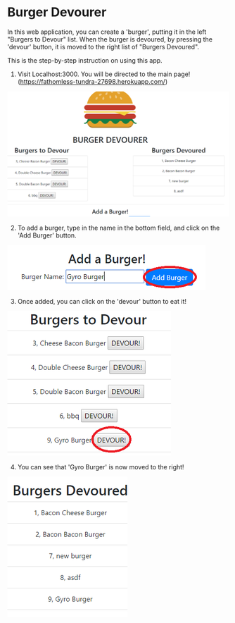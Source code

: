 # Burger Devourer
In this web application, you can create a 'burger', putting it in the left 
"Burgers to Devour" list. When the burger is devoured, by pressing the 'devour' button,
it is moved to the right list of "Burgers Devoured".

This is the step-by-step instruction on using this app.

1. Visit Localhost:3000. You will be directed to the main page! (https://fathomless-tundra-27698.herokuapp.com/)
<img src="./public/assets/img/mainpage.PNG">

2. To add a burger, type in the name in the bottom field, and click on the 'Add Burger' button.
<img src="./public/assets/img/add.PNG">

3. Once added, you can click on the 'devour' button to eat it!
<img src="./public/assets/img/todevour.PNG">

4. You can see that 'Gyro Burger' is now moved to the right!
<img src="./public/assets/img/ate.PNG">
